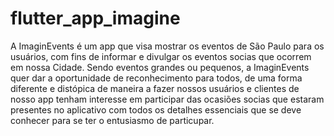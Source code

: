 # flutter_app_imagine

A ImaginEvents é um app que visa mostrar os eventos de São Paulo para os usuários, com fins de informar e divulgar os eventos socias que ocorrem em nossa Cidade. Sendo eventos grandes ou pequenos, a ImaginEvents quer dar a oportunidade de reconhecimento para todos, de uma forma diferente e distópica de maneira a fazer nossos usuários e clientes de nosso app tenham interesse em participar das ocasiões socias que estaram presentes no aplicativo com todos os detalhes essenciais que se deve conhecer para se ter o entusiasmo de particupar.

